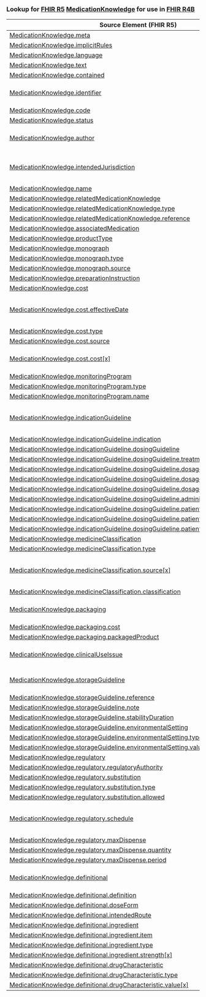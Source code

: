 ### Lookup for [FHIR R5](https://hl7.org/fhir/R5/) [MedicationKnowledge](https://hl7.org/fhir/R5/MedicationKnowledge.html) for use in [FHIR R4B](https://hl7.org/fhir/R4B/)

| Source Element (FHIR R5) | Usage | Target |
| -------------- | ----- | ------ |
| [MedicationKnowledge.meta](https://hl7.org/fhir/R5/MedicationKnowledge.html#resource) | `UseElementSameName` | [MedicationKnowledge.meta](https://hl7.org/fhir/R4B/MedicationKnowledge.html#resource) |
| [MedicationKnowledge.implicitRules](https://hl7.org/fhir/R5/MedicationKnowledge.html#resource) | `UseElementSameName` | [MedicationKnowledge.implicitRules](https://hl7.org/fhir/R4B/MedicationKnowledge.html#resource) |
| [MedicationKnowledge.language](https://hl7.org/fhir/R5/MedicationKnowledge.html#resource) | `UseElementSameName` | [MedicationKnowledge.language](https://hl7.org/fhir/R4B/MedicationKnowledge.html#resource) |
| [MedicationKnowledge.text](https://hl7.org/fhir/R5/MedicationKnowledge.html#resource) | `UseElementSameName` | [MedicationKnowledge.text](https://hl7.org/fhir/R4B/MedicationKnowledge.html#resource) |
| [MedicationKnowledge.contained](https://hl7.org/fhir/R5/MedicationKnowledge.html#resource) | `UseElementSameName` | [MedicationKnowledge.contained](https://hl7.org/fhir/R4B/MedicationKnowledge.html#resource) |
| [MedicationKnowledge.identifier](https://hl7.org/fhir/R5/MedicationKnowledge.html#resource) | `UseExtension` | [http://hl7.org/fhir/5.0/StructureDefinition/extension-MedicationKnowledge.identifier](StructureDefinition-ext-R5-MedicationKnowledge.identifier.html) |
| [MedicationKnowledge.code](https://hl7.org/fhir/R5/MedicationKnowledge.html#resource) | `UseElementSameName` | [MedicationKnowledge.code](https://hl7.org/fhir/R4B/MedicationKnowledge.html#resource) |
| [MedicationKnowledge.status](https://hl7.org/fhir/R5/MedicationKnowledge.html#resource) | `UseElementSameName` | [MedicationKnowledge.status](https://hl7.org/fhir/R4B/MedicationKnowledge.html#resource) |
| [MedicationKnowledge.author](https://hl7.org/fhir/R5/MedicationKnowledge.html#resource) | `UseExtension` | [http://hl7.org/fhir/5.0/StructureDefinition/extension-MedicationKnowledge.author](StructureDefinition-ext-R5-MedicationKnowledge.author.html) |
| [MedicationKnowledge.intendedJurisdiction](https://hl7.org/fhir/R5/MedicationKnowledge.html#resource) | `UseExtension` | [http://hl7.org/fhir/5.0/StructureDefinition/extension-MedicationKnowledge.intendedJurisdiction](StructureDefinition-ext-R5-MedicationKnowledge.intendedJurisdiction.html) |
| [MedicationKnowledge.name](https://hl7.org/fhir/R5/MedicationKnowledge.html#resource) | `UseElementRenamed` | [MedicationKnowledge.synonym](https://hl7.org/fhir/R4B/MedicationKnowledge.html#resource) |
| [MedicationKnowledge.relatedMedicationKnowledge](https://hl7.org/fhir/R5/MedicationKnowledge.html#resource) | `UseElementSameName` | [MedicationKnowledge.relatedMedicationKnowledge](https://hl7.org/fhir/R4B/MedicationKnowledge.html#resource) |
| [MedicationKnowledge.relatedMedicationKnowledge.type](https://hl7.org/fhir/R5/MedicationKnowledge.html#resource) | `UseElementSameName` | [MedicationKnowledge.relatedMedicationKnowledge.type](https://hl7.org/fhir/R4B/MedicationKnowledge.html#resource) |
| [MedicationKnowledge.relatedMedicationKnowledge.reference](https://hl7.org/fhir/R5/MedicationKnowledge.html#resource) | `UseElementSameName` | [MedicationKnowledge.relatedMedicationKnowledge.reference](https://hl7.org/fhir/R4B/MedicationKnowledge.html#resource) |
| [MedicationKnowledge.associatedMedication](https://hl7.org/fhir/R5/MedicationKnowledge.html#resource) | `UseElementSameName` | [MedicationKnowledge.associatedMedication](https://hl7.org/fhir/R4B/MedicationKnowledge.html#resource) |
| [MedicationKnowledge.productType](https://hl7.org/fhir/R5/MedicationKnowledge.html#resource) | `UseElementSameName` | [MedicationKnowledge.productType](https://hl7.org/fhir/R4B/MedicationKnowledge.html#resource) |
| [MedicationKnowledge.monograph](https://hl7.org/fhir/R5/MedicationKnowledge.html#resource) | `UseElementSameName` | [MedicationKnowledge.monograph](https://hl7.org/fhir/R4B/MedicationKnowledge.html#resource) |
| [MedicationKnowledge.monograph.type](https://hl7.org/fhir/R5/MedicationKnowledge.html#resource) | `UseElementSameName` | [MedicationKnowledge.monograph.type](https://hl7.org/fhir/R4B/MedicationKnowledge.html#resource) |
| [MedicationKnowledge.monograph.source](https://hl7.org/fhir/R5/MedicationKnowledge.html#resource) | `UseElementSameName` | [MedicationKnowledge.monograph.source](https://hl7.org/fhir/R4B/MedicationKnowledge.html#resource) |
| [MedicationKnowledge.preparationInstruction](https://hl7.org/fhir/R5/MedicationKnowledge.html#resource) | `UseElementSameName` | [MedicationKnowledge.preparationInstruction](https://hl7.org/fhir/R4B/MedicationKnowledge.html#resource) |
| [MedicationKnowledge.cost](https://hl7.org/fhir/R5/MedicationKnowledge.html#resource) | `UseElementSameName` | [MedicationKnowledge.cost](https://hl7.org/fhir/R4B/MedicationKnowledge.html#resource) |
| [MedicationKnowledge.cost.effectiveDate](https://hl7.org/fhir/R5/MedicationKnowledge.html#resource) | `UseExtension` | [http://hl7.org/fhir/5.0/StructureDefinition/extension-MedicationKnowledge.cost.effectiveDate](StructureDefinition-ext-R5-MedicationKnowledge.co.effectiveDate.html) |
| [MedicationKnowledge.cost.type](https://hl7.org/fhir/R5/MedicationKnowledge.html#resource) | `UseElementSameName` | [MedicationKnowledge.cost.type](https://hl7.org/fhir/R4B/MedicationKnowledge.html#resource) |
| [MedicationKnowledge.cost.source](https://hl7.org/fhir/R5/MedicationKnowledge.html#resource) | `UseElementSameName` | [MedicationKnowledge.cost.source](https://hl7.org/fhir/R4B/MedicationKnowledge.html#resource) |
| [MedicationKnowledge.cost.cost[x]](https://hl7.org/fhir/R5/MedicationKnowledge.html#resource) | `UseExtension` | [http://hl7.org/fhir/5.0/StructureDefinition/extension-MedicationKnowledge.cost.cost](StructureDefinition-ext-R5-MedicationKnowledge.co.cost.html) |
| [MedicationKnowledge.monitoringProgram](https://hl7.org/fhir/R5/MedicationKnowledge.html#resource) | `UseElementSameName` | [MedicationKnowledge.monitoringProgram](https://hl7.org/fhir/R4B/MedicationKnowledge.html#resource) |
| [MedicationKnowledge.monitoringProgram.type](https://hl7.org/fhir/R5/MedicationKnowledge.html#resource) | `UseElementSameName` | [MedicationKnowledge.monitoringProgram.type](https://hl7.org/fhir/R4B/MedicationKnowledge.html#resource) |
| [MedicationKnowledge.monitoringProgram.name](https://hl7.org/fhir/R5/MedicationKnowledge.html#resource) | `UseElementSameName` | [MedicationKnowledge.monitoringProgram.name](https://hl7.org/fhir/R4B/MedicationKnowledge.html#resource) |
| [MedicationKnowledge.indicationGuideline](https://hl7.org/fhir/R5/MedicationKnowledge.html#resource) | `UseExtension` | [http://hl7.org/fhir/5.0/StructureDefinition/extension-MedicationKnowledge.indicationGuideline](StructureDefinition-ext-R5-MedicationKnowledge.indicationGuideline.html) |
| [MedicationKnowledge.indicationGuideline.indication](https://hl7.org/fhir/R5/MedicationKnowledge.html#resource) | `UseExtensionFromAncestor` | - |
| [MedicationKnowledge.indicationGuideline.dosingGuideline](https://hl7.org/fhir/R5/MedicationKnowledge.html#resource) | `UseExtensionFromAncestor` | - |
| [MedicationKnowledge.indicationGuideline.dosingGuideline.treatmentIntent](https://hl7.org/fhir/R5/MedicationKnowledge.html#resource) | `UseExtensionFromAncestor` | - |
| [MedicationKnowledge.indicationGuideline.dosingGuideline.dosage](https://hl7.org/fhir/R5/MedicationKnowledge.html#resource) | `UseExtensionFromAncestor` | - |
| [MedicationKnowledge.indicationGuideline.dosingGuideline.dosage.type](https://hl7.org/fhir/R5/MedicationKnowledge.html#resource) | `UseExtensionFromAncestor` | - |
| [MedicationKnowledge.indicationGuideline.dosingGuideline.dosage.dosage](https://hl7.org/fhir/R5/MedicationKnowledge.html#resource) | `UseExtensionFromAncestor` | - |
| [MedicationKnowledge.indicationGuideline.dosingGuideline.administrationTreatment](https://hl7.org/fhir/R5/MedicationKnowledge.html#resource) | `UseExtensionFromAncestor` | - |
| [MedicationKnowledge.indicationGuideline.dosingGuideline.patientCharacteristic](https://hl7.org/fhir/R5/MedicationKnowledge.html#resource) | `UseExtensionFromAncestor` | - |
| [MedicationKnowledge.indicationGuideline.dosingGuideline.patientCharacteristic.type](https://hl7.org/fhir/R5/MedicationKnowledge.html#resource) | `UseExtensionFromAncestor` | - |
| [MedicationKnowledge.indicationGuideline.dosingGuideline.patientCharacteristic.value[x]](https://hl7.org/fhir/R5/MedicationKnowledge.html#resource) | `UseExtensionFromAncestor` | - |
| [MedicationKnowledge.medicineClassification](https://hl7.org/fhir/R5/MedicationKnowledge.html#resource) | `UseElementSameName` | [MedicationKnowledge.medicineClassification](https://hl7.org/fhir/R4B/MedicationKnowledge.html#resource) |
| [MedicationKnowledge.medicineClassification.type](https://hl7.org/fhir/R5/MedicationKnowledge.html#resource) | `UseElementSameName` | [MedicationKnowledge.medicineClassification.type](https://hl7.org/fhir/R4B/MedicationKnowledge.html#resource) |
| [MedicationKnowledge.medicineClassification.source[x]](https://hl7.org/fhir/R5/MedicationKnowledge.html#resource) | `UseExtension` | [http://hl7.org/fhir/5.0/StructureDefinition/extension-MedicationKnowledge.medicineClassification.source](StructureDefinition-ext-R5-MedicationKnowledge.me.source.html) |
| [MedicationKnowledge.medicineClassification.classification](https://hl7.org/fhir/R5/MedicationKnowledge.html#resource) | `UseElementSameName` | [MedicationKnowledge.medicineClassification.classification](https://hl7.org/fhir/R4B/MedicationKnowledge.html#resource) |
| [MedicationKnowledge.packaging](https://hl7.org/fhir/R5/MedicationKnowledge.html#resource) | `UseExtension` | [http://hl7.org/fhir/5.0/StructureDefinition/extension-MedicationKnowledge.packaging](StructureDefinition-ext-R5-MedicationKnowledge.packaging.html) |
| [MedicationKnowledge.packaging.cost](https://hl7.org/fhir/R5/MedicationKnowledge.html#resource) | `UseExtensionFromAncestor` | - |
| [MedicationKnowledge.packaging.packagedProduct](https://hl7.org/fhir/R5/MedicationKnowledge.html#resource) | `UseExtensionFromAncestor` | - |
| [MedicationKnowledge.clinicalUseIssue](https://hl7.org/fhir/R5/MedicationKnowledge.html#resource) | `UseExtension` | [http://hl7.org/fhir/5.0/StructureDefinition/extension-MedicationKnowledge.clinicalUseIssue](StructureDefinition-ext-R5-MedicationKnowledge.clinicalUseIssue.html) |
| [MedicationKnowledge.storageGuideline](https://hl7.org/fhir/R5/MedicationKnowledge.html#resource) | `UseExtension` | [http://hl7.org/fhir/5.0/StructureDefinition/extension-MedicationKnowledge.storageGuideline](StructureDefinition-ext-R5-MedicationKnowledge.storageGuideline.html) |
| [MedicationKnowledge.storageGuideline.reference](https://hl7.org/fhir/R5/MedicationKnowledge.html#resource) | `UseExtensionFromAncestor` | - |
| [MedicationKnowledge.storageGuideline.note](https://hl7.org/fhir/R5/MedicationKnowledge.html#resource) | `UseExtensionFromAncestor` | - |
| [MedicationKnowledge.storageGuideline.stabilityDuration](https://hl7.org/fhir/R5/MedicationKnowledge.html#resource) | `UseExtensionFromAncestor` | - |
| [MedicationKnowledge.storageGuideline.environmentalSetting](https://hl7.org/fhir/R5/MedicationKnowledge.html#resource) | `UseExtensionFromAncestor` | - |
| [MedicationKnowledge.storageGuideline.environmentalSetting.type](https://hl7.org/fhir/R5/MedicationKnowledge.html#resource) | `UseExtensionFromAncestor` | - |
| [MedicationKnowledge.storageGuideline.environmentalSetting.value[x]](https://hl7.org/fhir/R5/MedicationKnowledge.html#resource) | `UseExtensionFromAncestor` | - |
| [MedicationKnowledge.regulatory](https://hl7.org/fhir/R5/MedicationKnowledge.html#resource) | `UseElementSameName` | [MedicationKnowledge.regulatory](https://hl7.org/fhir/R4B/MedicationKnowledge.html#resource) |
| [MedicationKnowledge.regulatory.regulatoryAuthority](https://hl7.org/fhir/R5/MedicationKnowledge.html#resource) | `UseElementSameName` | [MedicationKnowledge.regulatory.regulatoryAuthority](https://hl7.org/fhir/R4B/MedicationKnowledge.html#resource) |
| [MedicationKnowledge.regulatory.substitution](https://hl7.org/fhir/R5/MedicationKnowledge.html#resource) | `UseElementSameName` | [MedicationKnowledge.regulatory.substitution](https://hl7.org/fhir/R4B/MedicationKnowledge.html#resource) |
| [MedicationKnowledge.regulatory.substitution.type](https://hl7.org/fhir/R5/MedicationKnowledge.html#resource) | `UseElementSameName` | [MedicationKnowledge.regulatory.substitution.type](https://hl7.org/fhir/R4B/MedicationKnowledge.html#resource) |
| [MedicationKnowledge.regulatory.substitution.allowed](https://hl7.org/fhir/R5/MedicationKnowledge.html#resource) | `UseElementSameName` | [MedicationKnowledge.regulatory.substitution.allowed](https://hl7.org/fhir/R4B/MedicationKnowledge.html#resource) |
| [MedicationKnowledge.regulatory.schedule](https://hl7.org/fhir/R5/MedicationKnowledge.html#resource) | `UseExtension` | [http://hl7.org/fhir/5.0/StructureDefinition/extension-MedicationKnowledge.regulatory.schedule](StructureDefinition-ext-R5-MedicationKnowledge.re.schedule.html) |
| [MedicationKnowledge.regulatory.maxDispense](https://hl7.org/fhir/R5/MedicationKnowledge.html#resource) | `UseElementSameName` | [MedicationKnowledge.regulatory.maxDispense](https://hl7.org/fhir/R4B/MedicationKnowledge.html#resource) |
| [MedicationKnowledge.regulatory.maxDispense.quantity](https://hl7.org/fhir/R5/MedicationKnowledge.html#resource) | `UseElementSameName` | [MedicationKnowledge.regulatory.maxDispense.quantity](https://hl7.org/fhir/R4B/MedicationKnowledge.html#resource) |
| [MedicationKnowledge.regulatory.maxDispense.period](https://hl7.org/fhir/R5/MedicationKnowledge.html#resource) | `UseElementSameName` | [MedicationKnowledge.regulatory.maxDispense.period](https://hl7.org/fhir/R4B/MedicationKnowledge.html#resource) |
| [MedicationKnowledge.definitional](https://hl7.org/fhir/R5/MedicationKnowledge.html#resource) | `UseExtension` | [http://hl7.org/fhir/5.0/StructureDefinition/extension-MedicationKnowledge.definitional](StructureDefinition-ext-R5-MedicationKnowledge.definitional.html) |
| [MedicationKnowledge.definitional.definition](https://hl7.org/fhir/R5/MedicationKnowledge.html#resource) | `UseExtensionFromAncestor` | - |
| [MedicationKnowledge.definitional.doseForm](https://hl7.org/fhir/R5/MedicationKnowledge.html#resource) | `UseExtensionFromAncestor` | - |
| [MedicationKnowledge.definitional.intendedRoute](https://hl7.org/fhir/R5/MedicationKnowledge.html#resource) | `UseExtensionFromAncestor` | - |
| [MedicationKnowledge.definitional.ingredient](https://hl7.org/fhir/R5/MedicationKnowledge.html#resource) | `UseExtensionFromAncestor` | - |
| [MedicationKnowledge.definitional.ingredient.item](https://hl7.org/fhir/R5/MedicationKnowledge.html#resource) | `UseExtensionFromAncestor` | - |
| [MedicationKnowledge.definitional.ingredient.type](https://hl7.org/fhir/R5/MedicationKnowledge.html#resource) | `UseExtensionFromAncestor` | - |
| [MedicationKnowledge.definitional.ingredient.strength[x]](https://hl7.org/fhir/R5/MedicationKnowledge.html#resource) | `UseExtensionFromAncestor` | - |
| [MedicationKnowledge.definitional.drugCharacteristic](https://hl7.org/fhir/R5/MedicationKnowledge.html#resource) | `UseExtensionFromAncestor` | - |
| [MedicationKnowledge.definitional.drugCharacteristic.type](https://hl7.org/fhir/R5/MedicationKnowledge.html#resource) | `UseExtensionFromAncestor` | - |
| [MedicationKnowledge.definitional.drugCharacteristic.value[x]](https://hl7.org/fhir/R5/MedicationKnowledge.html#resource) | `UseExtensionFromAncestor` | - |
